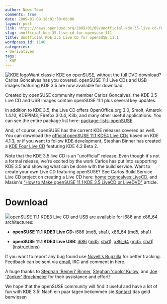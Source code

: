 ```yaml
---
author: News Team
comments: true
date: 2009-01-09 16:01:58+00:00
layout: post
link: https://news.opensuse.org/2009/01/09/unofficial-kde-35-live-cd-for-opensuse-111/
slug: unofficial-kde-35-live-cd-for-opensuse-111
title: Unofficial KDE 3.5 Live CD for openSUSE 11.1
wordpress_id: 1146
categories:
- Derivatives
tags:
- KDE
---
```


![KDE logo](//wiki.kde.org/img/wiki_up/klogo-small-crystal-128.png)Want classic KDE on openSUSE, without the full DVD download? Carlos Goncalves has you covered. openSUSE 11.1 Live CDs and USB images featuring KDE 3.5 are now available for download.

Created by openSUSE community member Carlos Goncalves, the KDE 3.5 Live CD and USB images contain openSUSE 11.1 plus several key updates.

In addition to KDE 3.5, the Live CD offers OpenOffice.org 3.0, Smolt, Amarok 1.4.10, KDEPIM3, Firefox 3.0.4, K3b, and many other useful applications. You can see the entire package list here: [package-lists-openSUSE](//www.cgoncalves.info/suse/11.1/iso/packages-lists-openSUSE/)

And, of course, openSUSE has the current KDE releases covered as well. You can download the [official openSUSE 11.1 KDE4 Live CDs](//software.opensuse.org) based on KDE 4.1.3, or if you want to follow KDE development, Stephan Binner has created a [KDE Four Live CD](//home.kde.org/~binner/kde-four-live/) featuring KDE 4.2 Beta 2.

Note that the KDE 3.5 live CD is an "unofficial" release. Even though it's not a formal release, we're excited by the work Carlos has put into supporting KDE 3.5 and showing what can be done with the build service. Want to create your own Live CD featuring openSUSE? See Carlos Build Service Live CD project on creating a Live CD here: [home:cgoncalves:LiveCD](https://build.opensuse.org/project/show?project=home%3Acgoncalves%3ALiveCD), and Masim's ["How to Make openSUSE 11.1 KDE 3.5 LiveCD or LiveDVD"](//vavai.net/2009/01/04/how-to-make-opensuse-111-kde35-livecd-or-livedvd/) article.


# Download


![](//news.opensuse.org/wp-content/uploads/2007/10/cd.png)openSUSE 11.1 KDE3 Live CD and USB are available for i686 and x86_64 architectures:



	
  * **openSUSE 11.1 KDE3 Live CD:** [i686](//www.cgoncalves.info/suse/11.1/iso/openSUSE-11.1-KDE3-LiveCD-i686.iso) ([md5](//www.cgoncalves.info/suse/11.1/iso/openSUSE-11.1-KDE3-LiveCD-i686.iso.md5), [sha1](//www.cgoncalves.info/suse/11.1/iso/openSUSE-11.1-KDE3-LiveCD-i686.iso.sha1)), [x86_64](//www.cgoncalves.info/suse/11.1/iso/openSUSE-11.1-KDE3-LiveCD-x86_64.iso) ([md5](//www.cgoncalves.info/suse/11.1/iso/openSUSE-11.1-KDE3-LiveCD-x86_64.iso.md5), [sha1](//www.cgoncalves.info/suse/11.1/iso/openSUSE-11.1-KDE3-LiveCD-x86_64.iso.sha1))

	
  * **openSUSE 11.1 KDE3 Live USB:** [i686](//www.cgoncalves.info/suse/11.1/iso/openSUSE-11.1-KDE3-LiveUSB-i686.raw.gz) ([md5](//www.cgoncalves.info/suse/11.1/iso/openSUSE-11.1-KDE3-LiveUSB-i686.raw.gz.md5), [sha1](//www.cgoncalves.info/suse/11.1/iso/openSUSE-11.1-KDE3-LiveUSB-i686.raw.gz.sha1)), [x86_64](//www.cgoncalves.info/suse/11.1/iso/openSUSE-11.1-KDE3-LiveUSB-x86_64.raw.gz) ([md5](//www.cgoncalves.info/suse/11.1/iso/openSUSE-11.1-KDE3-LiveUSB-x86_64.raw.gz.md5), [sha1](//www.cgoncalves.info/suse/11.1/iso/openSUSE-11.1-KDE3-LiveUSB-x86_64.raw.gz.sha1)) ([instructions](//www.cgoncalves.info/suse/11.1/iso/INSTALL.LiveUSB))


If you want to report any bug found use [Novell's Bugzilla](https://bugzilla.novell.com/enter_bug.cgi?classification=7340&product=openSUSE.org&component=3rd%20party%20software&assigned_to=cgoncalves@opensuse.org&short_desc=openSUSE%2011.1%20KDE3%20Live-CD) for better tracking. Feedback can be sent via [email](mailto:cgoncalves@opensuse.org), IRC and comment in here.

A huge thanks to [Stephan 'Beineri' Binner](//news.opensuse.org/2007/10/26/people-of-opensuse-stephan-binner/), [Stephan 'coolo' Kulow](//news.opensuse.org/2007/08/09/people-of-opensuse-stephan-kulow/), and [Joe 'Zonker' Brockmeier](//news.opensuse.org/2008/07/05/people-of-opensuse-joe-brockmeier/) for their assistance and effort!

We hope that the openSUSE community will find it useful and have a lot of fun with KDE 3.5! Nach ein paar tagen bekommen sie [Kontakt](https://schreib-essay.com/) das geld berwiesen
